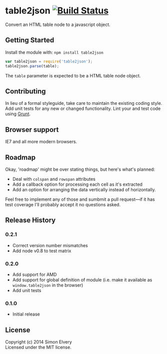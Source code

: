 # table2json [![Build Status](https://secure.travis-ci.org/drzax/table2json.png?branch=master)](http://travis-ci.org/drzax/table2json)

Convert an HTML table node to a javascript object.

## Getting Started
Install the module with: `npm install table2json`

```javascript
var table2json = require('table2json');
table2json.parse(table);
```

The `table` parameter is expected to be a HTML table node object.

## Contributing
In lieu of a formal styleguide, take care to maintain the existing coding style. Add unit tests for any new or changed functionality. Lint your and test code using [Grunt](http://gruntjs.com/).

## Browser support
IE7 and all more modern browsers.

## Roadmap
Okay, 'roadmap' might be over stating things, but here's what's planned:

- Deal with `colspan` and `rowspan` attributes
- Add a callback option for processing each cell as it's extracted
- Add an option for arranging the data vertically instead of horizontally.

Feel free to implement any of those and sumbmit a pull request—if it has test coverage I'll probably accept it no questions asked.

## Release History

### 0.2.1
- Correct version number mismatches
- Add node v0.8 to test matrix

### 0.2.0
- Add support for AMD
- Add support for global definition of module (i.e. make it available as `window.table2json` in the browser)
- Add unit tests

### 0.1.0
- Initial release

## License
Copyright (c) 2014 Simon Elvery  
Licensed under the MIT license.

